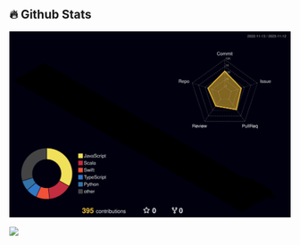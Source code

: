 ## 🔥 Github Stats

![](profile-3d-contrib/profile-night-rainbow.svg)

<a href="https://github.com/robertcrockett"><img width="50%" src="https://github-readme-stats.vercel.app/api?username=robertcrockett&theme=tokyonight&show_icons=true&title_color=ff3068?"></a>

<!--
**robertcrockett/robertcrockett** is a ✨ _special_ ✨ repository because its `README.md` (this file) appears on your GitHub profile.

Here are some ideas to get you started:

- 🔭 I’m currently working on ...
- 🌱 I’m currently learning ...
- 👯 I’m looking to collaborate on ...
- 🤔 I’m looking for help with ...
- 💬 Ask me about ...
- 📫 How to reach me: ...
- 😄 Pronouns: ...
- ⚡ Fun fact: ...
-->
